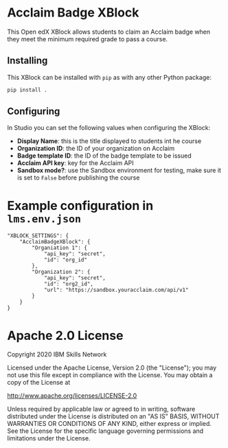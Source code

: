 # Acclaim Badge XBlock

This Open edX XBlock allows students to claim an Acclaim badge when they meet
the minimum required grade to pass a course.

## Installing

This XBlock can be installed with `pip` as with any other Python package:

```bash
pip install .
```

## Configuring

In Studio you can set the following values when configuring the XBlock:

* **Display Name**: this is the title displayed to students int he course
* **Organization ID**: the ID of your organization on Acclaim
* **Badge template ID**: the ID of the badge template to be issued
* **Acclaim API key**: key for the Acclaim API
* **Sandbox mode?**: use the Sandbox environment for testing, make sure it is set to `False` before publishing the course

# Example configuration in `lms.env.json`

```
"XBLOCK_SETTINGS": {
    "AcclaimBadgeXBlock": {
        "Organiation 1": {
            "api_key": "secret",
            "id": "org_id"
        },
        "Organization 2": {
            "api_key": "secret",
            "id": "org2_id",
            "url": "https://sandbox.youracclaim.com/api/v1"
        }
    }
}
```

# Apache 2.0 License

Copyright 2020 IBM Skills Network

Licensed under the Apache License, Version 2.0 (the "License");
you may not use this file except in compliance with the License.
You may obtain a copy of the License at

http://www.apache.org/licenses/LICENSE-2.0

Unless required by applicable law or agreed to in writing, software
distributed under the License is distributed on an "AS IS" BASIS,
WITHOUT WARRANTIES OR CONDITIONS OF ANY KIND, either express or implied.
See the License for the specific language governing permissions and
limitations under the License.